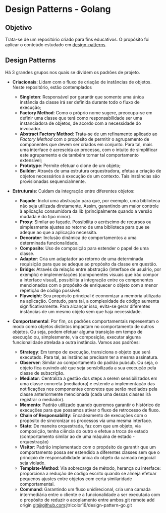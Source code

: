 # Design Patterns - Golang

## Objetivo

Trata-se de um repositório criado para fins educativos. O propósito foi aplicar o conteúdo estudado em [design-patterns](https://refactoring.guru/design-patterns).

## Design Patterns

Há 3 grandes grupos nos quais se dividem os padrões de projeto.

- **Criacionais**: Lidam com o fluxo de criação de instâncias de objetos. Neste repositório, estão contemplados
   - **Singleton**: Responsável por garantir que somente uma única instância da classe irá ser definida durante todo o fluxo de execução;
   - **Factory Method**: Como o próprio nome sugere, preocupa-se em definir uma classe que terá como responsabilidade ser uma instanciadora de objetos, de acordo com a necessidade do invocador.
   - **Abstract Factory Method**: Trata-se de um refinamento aplicado ao *Factory Method* com o propósito de permitir o agrupamento de componentes que devem ser criados em conjunto. Para tal, mais uma interface é acrescida ao processo, com o intuito de simplificar este agrupamento e de também tornar tal comportamento extensível;
   - **Prototype**: Permite efetuar o clone de um objeto;
   - **Builder**: Através de uma estrutura orquestradora, efetua a criação de objetos necessários à execução de um contexto. Tais instâncias são provisionadas sequencialmente.

- **Estruturais**: Cuidam da integração entre diferentes objetos:
  - **Façade**: Inclui uma abstração para que, por exemplo, uma biblioteca não seja utilizada diretamente. Assim, garantindo um maior controle à aplicação consumidora da lib (principalmente quando a versão mudada é do tipo minor).
  - **Proxy**: Similar ao façade. Possibilita o acréscimo de recursos ou simplesmente ajustes ao retorno de uma biblioteca para que se adeque ao que a aplicação necessita.
  - **Decorator**: Inclusão dinâmica de comportamentos a uma determinada funcionalidade.
  - **Composite**: Uso de composição para estender o papel de uma classe.
  - **Adapter**: Cria um adaptador ao retorno de uma determinada requisição para que se adeque ao propósito da classe em questão.
  - **Bridge**: Através da relação entre abstração (interface de usuário, por exemplo) e implementações (componentes visuais que irão compor a interface visual), possibilita a integração entre os componentes mencionados com o propósito de enriquecer o objeto com a menor repetição de código possível.
  - **Flyweight**: Seu propósito principal é economizar a memória utilizada na aplicação. Contudo, para tal, a complexidade de código aumenta significativamente. Para alcançar isso, evita-se gerar diferentes instâncias de um mesmo objeto sem que haja necessidade.

- **Comportamental**: Por fim, os padrões comportamentais representam o modo como objetos distintos impactam no comportamento de outros objetos. Ou seja, podem efetuar alguma transição em tempo de execução ou, simplesmente, via composição, executar alguma funcionalidade atrelada a outra instância. Vamos aos padrões:
  - **Strategy**: Em tempo de execução, transiciona o objeto que será executado. Para tal, as instâncias precisam ter a mesma assinatura.
  - **Observer**: Similar ao comportamento do padrão pubsub. Ou seja, o objeto fica ouvindo até que seja sensibilizada a sua execução pela classe de subscrição.
  - **Mediator**: Centraliza a gestão dos steps a serem sensibilizados em uma classe concreta (mediadora) e estende a implementação das notificações nos componentes concretos que serão mediados pela classe anteriormente mencionada (cada uma dessas classes irá registrar o mediador).
  - **Memento**: Padrão utilizado quando queremos garantir o histórico de execuções para que possamos ativar o fluxo de retrocesso de fluxo.
  - **Chain of Responsability**: Encadeamento de execuções com o propósito de sincronizar os processos via uma mesma interface.
  - **State**: De maneira orquestrada, faz com que um objeto, via composição, tenha ciência do outro e efetue a troca de estado (comportamento similar ao de uma máquina de estado - orquestração)
  - **Visitor**: Padrão implementado com o propósito de garantir que um comportamento possa ser estendido a diferentes classes sem que o princípio de responsabilidade única do objeto da camada negocial seja violado.
  - **Template-Method**: Via sobrecarga de método, herança ou interface: proporciona a redução de código escrito quando se almeja efetuar pequenos ajustes entre objetos com certa similaridade comportamental.
  - **Command**: Garantindo um fluxo unidirecional, cria uma camada intermediária entre o cliente e a funcionalidade a ser executada com o propósito de reduzir o acoplamento entre ambos.git remote add origin git@github.com:jtricolor16/design-pattern-go.git